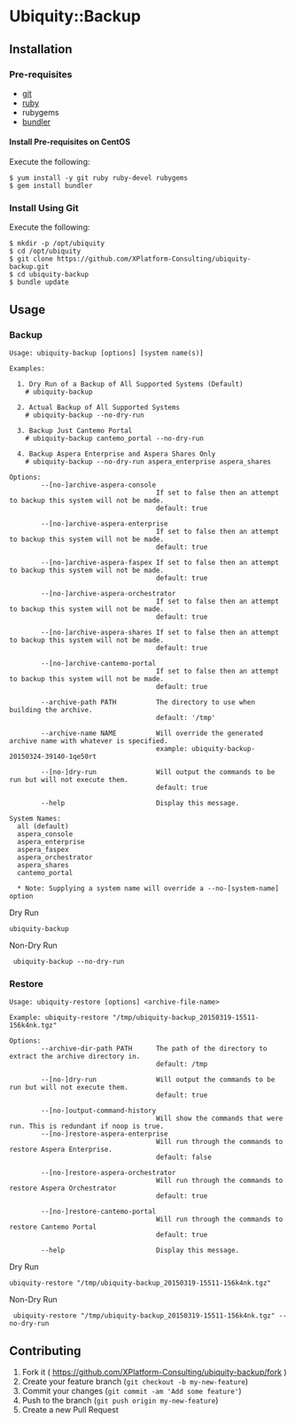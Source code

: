 # Ubiquity::Backup

## Installation

### Pre-requisites

  - [git](http://git-scm.com/book/en/v2/Getting-Started-Installing-Git)
  - [ruby](https://www.ruby-lang.org/en/documentation/installation/)
  - rubygems
  - [bundler](http://bundler.io/#getting-started)

#### Install Pre-requisites on CentOS

Execute the following:

    $ yum install -y git ruby ruby-devel rubygems
    $ gem install bundler

### Install Using Git

Execute the following:

    $ mkdir -p /opt/ubiquity
    $ cd /opt/ubiquity
    $ git clone https://github.com/XPlatform-Consulting/ubiquity-backup.git
    $ cd ubiquity-backup
    $ bundle update

## Usage

### Backup

    Usage: ubiquity-backup [options] [system name(s)]

    Examples:

      1. Dry Run of a Backup of All Supported Systems (Default)
        # ubiquity-backup

      2. Actual Backup of All Supported Systems
        # ubiquity-backup --no-dry-run

      3. Backup Just Cantemo Portal
        # ubiquity-backup cantemo_portal --no-dry-run

      4. Backup Aspera Enterprise and Aspera Shares Only
        # ubiquity-backup --no-dry-run aspera_enterprise aspera_shares

    Options:
            --[no-]archive-aspera-console
                                         If set to false then an attempt to backup this system will not be made.
                                         default: true

            --[no-]archive-aspera-enterprise
                                         If set to false then an attempt to backup this system will not be made.
                                         default: true

            --[no-]archive-aspera-faspex If set to false then an attempt to backup this system will not be made.
                                         default: true

            --[no-]archive-aspera-orchestrator
                                         If set to false then an attempt to backup this system will not be made.
                                         default: true

            --[no-]archive-aspera-shares If set to false then an attempt to backup this system will not be made.
                                         default: true

            --[no-]archive-cantemo-portal
                                         If set to false then an attempt to backup this system will not be made.
                                         default: true

            --archive-path PATH          The directory to use when building the archive.
                                         default: '/tmp'

            --archive-name NAME          Will override the generated archive name with whatever is specified.
                                         example: ubiquity-backup-20150324-39140-1qe50rt

            --[no-]dry-run               Will output the commands to be run but will not execute them.
                                         default: true

            --help                       Display this message.

    System Names:
      all (default)
      aspera_console
      aspera_enterprise
      aspera_faspex
      aspera_orchestrator
      aspera_shares
      cantemo_portal

      * Note: Supplying a system name will override a --no-[system-name] option

Dry Run

    ubiquity-backup

Non-Dry Run

     ubiquity-backup --no-dry-run

### Restore

    Usage: ubiquity-restore [options] <archive-file-name>

    Example: ubiquity-restore "/tmp/ubiquity-backup_20150319-15511-156k4nk.tgz"

    Options:
            --archive-dir-path PATH      The path of the directory to extract the archive directory in.
                                         default: /tmp

            --[no-]dry-run               Will output the commands to be run but will not execute them.
                                         default: true

            --[no-]output-command-history
                                         Will show the commands that were run. This is redundant if noop is true.
            --[no-]restore-aspera-enterprise
                                         Will run through the commands to restore Aspera Enterprise.
                                         default: false

            --[no-]restore-aspera-orchestrator
                                         Will run through the commands to restore Aspera Orchestrator
                                         default: true

            --[no-]restore-cantemo-portal
                                         Will run through the commands to restore Cantemo Portal
                                         default: true

            --help                       Display this message.


Dry Run

    ubiquity-restore "/tmp/ubiquity-backup_20150319-15511-156k4nk.tgz"

Non-Dry Run

     ubiquity-restore "/tmp/ubiquity-backup_20150319-15511-156k4nk.tgz" --no-dry-run

## Contributing

1. Fork it ( https://github.com/XPlatform-Consulting/ubiquity-backup/fork )
2. Create your feature branch (`git checkout -b my-new-feature`)
3. Commit your changes (`git commit -am 'Add some feature'`)
4. Push to the branch (`git push origin my-new-feature`)
5. Create a new Pull Request
